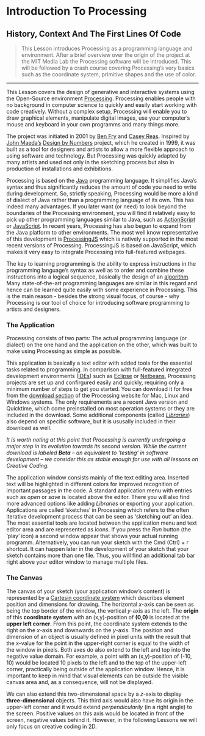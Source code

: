 # Introduction To Processing
## History, Context And The First Lines Of Code

> This Lesson introduces Processing as a programming language and environment. After a brief overview over the origin of the project at the MIT Media Lab the Processing software will be introduced. This will be followed by a crash course covering Processing’s very basics such as the coordinate system, primitive shapes and the use of color.

---


This Lesson covers the design of generative and interactive systems using the Open-Source environment [Processing](http://www.processing.org). Processing enables people with no background in computer science to quickly and easily start working with code creatively. Without a complex setup, Processing will enable you to draw graphical elements, manipulate digital images, use your computer’s mouse and keyboard in your own programms and many things more.

The project was initiated in 2001 by [Ben Fry](http://www.benfry.com) and [Casey Reas](http://www.reas.com). Inspired by [John Maeda’s](http://www..com) [Design by Numbers](http://www..com) project, which he created in 1999, it was built as a tool for designers and artists to allow a more flexible approach to using software and technology. But Processing was quickly adapted by many artists and used not only in the sketching process but also in production of installations and exhibitions.

Processing is based on the [Java](https://en.wikipedia.org/wiki/Java_(programming_language)) programming language. It simplifies Java’s syntax and thus significantly reduces the amount of code you need to write during development. So, strictly speaking, Processing would be more a kind of dialect of Java rather than a programming language of its own. This has indeed many advantages. If you later want (or need) to look beyond the boundaries of the Processing environment, you will find it relatively easy to pick up other programming languages similar to Java, such as [ActionScript](https://en.wikipedia.org/wiki/ActionScript) or [JavaScript](https://en.wikipedia.org/wiki/Javascript). In recent years, Processing has also begun to expand from the Java platform to other environments. The most well know representative of this development is [ProcessingJS](http://processingjs.org) which is natively supported in the most recent versions of Processing. ProcessingJS is based on JavaScript, which makes it very easy to integrate Processing into full-featured webpages.

The key to learning programming is the ability to express instructions in the programming language’s syntax as well as to order and combine these instructions into a logical sequence, basically the design of an [algorithm](https://en.wikipedia.org/wiki/Algorithm). Many state-of-the-art programming languages are similar in this regard and hence can be learned quite easily with some experience in Processing. This is the main reason - besides the strong visual focus, of course - why Processing is our tool of choice for introducing software programming to artists and designers.

### The Application
Processing consists of two parts: The actual programming language (or dialect) on the one hand and the application on the other, which was built to make using Processing as simple as possible.

This application is basically a text editor with added tools for the essential tasks related to programming. In comparison with full-featured integrated development environments ([IDEs](https://en.wikipedia.org/wiki/Integrated_development_environment)) such as [Eclipse](http://eclipse.org) or [Netbeans](http://netbeans.org/), Processing projects are set up and confirgured easily and quickly, requiring only a minimum number of steps to get you started. You can download it for free from the [download section](http://processing.org/download) of the Processing website for Mac, Linux and Windows systems. The only requirements are a recent Java version and Quicktime, which come preinstalled on most operation systems or they are included in the download. Some additional components (called *[Libraries](http://www.processing.org/learning/libraries)*) also depend on specific software, but it is ususally included in their download as well.

*It is worth noting at this point that Processing is currently undergoing a major step in its evolution towards its second version. While the current download is labeled **Beta** – an equivalent to ‘testing’ in software development – we consider this as stable enough for use with all lessons on Creative Coding.*

The application window consists mainly of the text editing area. Inserted text will be highlighted in different colors for improved recognition of important passages in the code. A standard application menu with entries such as *open* or *save* is located above the editor. There you will also find more advanced options like adding *Libraries* or exporting your application. Applications are called ‘sketches’ in Processing which refers to the often iterative development process that can be seen as ‘sketching out’ an idea. The most essential tools are located between the application menu and text editor area and are represented as icons. If you press the *Run* button (the ‘play’ icon) a second window appear that shows your actual running programm. Alternatively, you can run your sketch with the Cmd (Ctrl) + r shortcut. It can happen later in the development of your sketch that your sketch contains more than one file. Thus, you will find an additional tab bar right above your editor window to manage multiple files.

### The Canvas
The canvas of your sketch (your application window’s content) is represented by a [Cartesin coordinate system](https://en.wikipedia.org/wiki/Cartesian_coordinate_system) which describes element position and dimensions for drawing. The horizontal *x*-axis can be seen as being the top border of the window, the vertical *y*-axis as the left. The **origin** of this **coordinate system** with an (x,y)-position of **(0,0)** is located at the **upper left corner**. From this point, the coordinate system extends to the right on the *x*-axis and downwards on the *y*-axis. The position and dimension of an object is usually defined in pixel units with the result that the x-value for the point in the upper-right corner is equal to the width of the window in pixels. Both axes do also extend to the left and top into the negative value domain. For example, a point with an (x,y)-position of (-10, 10) would be located 10 pixels to the left and to the top of the upper-left corner, practically being outside of the application window. Hence, it is important to keep in mind that visual elements can be outside the visible canvas area and, as a consequence, will not be displayed.

We can also extend this two-dimensional space by a *z*-axis to display **three-dimensional** objects. This third axis would also have its origin in the upper-left corner and it would extend *perpendicularily* (in a right angle) to the screen. Positive values on this axis would be located in front of the screen, negative values behind it. However, in the following Lessons we will only focus on creative coding in 2D.
